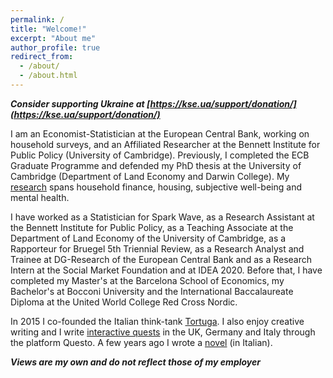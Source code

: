 ```yaml
---
permalink: /
title: "Welcome!"
excerpt: "About me"
author_profile: true
redirect_from: 
  - /about/
  - /about.html
---
```


***Consider supporting Ukraine at [https://kse.ua/support/donation/](https://kse.ua/support/donation/)***

I am an Economist-Statistician at the European Central Bank, working on household surveys, and an Affiliated Researcher at the Bennett Institute for Public Policy (University of Cambridge). Previously, I completed the ECB Graduate Programme and defended my PhD thesis at the University of Cambridge (Department of Land Economy and Darwin College). My [research](https://marcofelici.github.io/research/) spans household finance, housing, subjective well-being and mental health. 

I have worked as a Statistician for Spark Wave, as a Research Assistant at the Bennett Institute for Public Policy, as a Teaching Associate at the Department of Land Economy of the University of Cambridge, as a Rapporteur for Bruegel 5th Triennial Review, as a Research Analyst and Trainee at DG-Research of the European Central Bank and as a Research Intern at the Social Market Foundation and at IDEA 2020. Before that, I have completed my Master's at the Barcelona School of Economics, my Bachelor's at Bocconi University and the International Baccalaureate Diploma at the United World College Red Cross Nordic. 

In 2015 I co-founded the Italian think-tank [Tortuga](https://www.tortuga-econ.it/). I also enjoy creative writing and I write [interactive quests](https://questoapp.com/user/604009109a76858b7810a81c) in the UK, Germany and Italy through the platform Questo. A few years ago I wrote a [novel](https://www.amazon.it/Adamantino-Marco-Felici-ebook/dp/B0744D4CD8) (in Italian).  

***Views are my own and do not reflect those of my employer***
